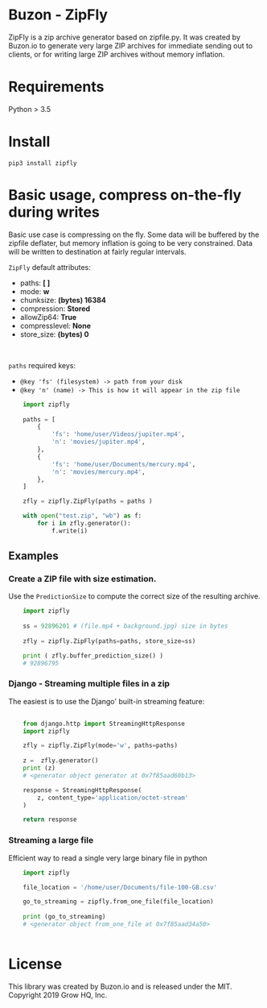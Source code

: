 # Buzon - ZipFly

ZipFly is a zip archive generator based on zipfile.py.
It was created by Buzon.io to generate very large ZIP archives for immediate sending out to clients, or for writing large ZIP archives without memory inflation.

# Requirements
Python > 3.5

# Install
    pip3 install zipfly

# Basic usage, compress on-the-fly during writes
Basic use case is compressing on the fly. Some data will be buffered by the zipfile deflater, but memory inflation is going to be very constrained. Data will be written to destination at fairly regular intervals.

`ZipFly` default attributes:

- paths: <b>[ ]</b> <br/>
- mode: <b>w</b> <br/>
- chunksize: <b>(bytes) 16384</b> <br/>
- compression: <b>Stored</b> <br/>
- allowZip64: <b>True</b> <br/>
- compresslevel: <b>None</b> <br/>
- store_size: <b>(bytes) 0</b> <br/>

<br/>

`paths` required keys:
- `@key 'fs' (filesystem) -> path from your disk`<br />
- `@key 'n' (name) -> This is how it will appear in the zip file`

```python
    import zipfly
    
    paths = [ 
        {
            'fs': 'home/user/Videos/jupiter.mp4', 
            'n': 'movies/jupiter.mp4', 
        },       
        {
            'fs': 'home/user/Documents/mercury.mp4', 
            'n': 'movies/mercury.mp4', 
        },          
    ]

    zfly = zipfly.ZipFly(paths = paths )

    with open("test.zip", "wb") as f:
        for i in zfly.generator():
            f.write(i)


```

## Examples


### Create a ZIP file with size estimation.
Use the `PredictionSize` to compute the correct size of the resulting archive.

```python
    import zipfly
    
    ss = 92896201 # (file.mp4 + background.jpg) size in bytes
    
    zfly = zipfly.ZipFly(paths=paths, store_size=ss)

    print ( zfly.buffer_prediction_size() )
    # 92896795

```


### Django - Streaming multiple files in a zip
The easiest is to use the Django' built-in streaming feature:

```python
    
    from django.http import StreamingHttpResponse
    import zipfly

    zfly = zipfly.ZipFly(mode='w', paths=paths)
    
    z =  zfly.generator()
    print (z)
    # <generator object generator at 0x7f85aad60b13>

    response = StreamingHttpResponse(
        z, content_type='application/octet-stream'
    )          

    return response 
```

### Streaming a large file
Efficient way to read a single very large binary file in python

```python
    import zipfly

    file_location = '/home/user/Documents/file-100-GB.csv'

    go_to_streaming = zipfly.from_one_file(file_location)
    
    print (go_to_streaming)
    # <generator object from_one_file at 0x7f85aad34a50>
    
```

# License
This library was created by Buzon.io and is released under the MIT. Copyright 2019 Grow HQ, Inc.